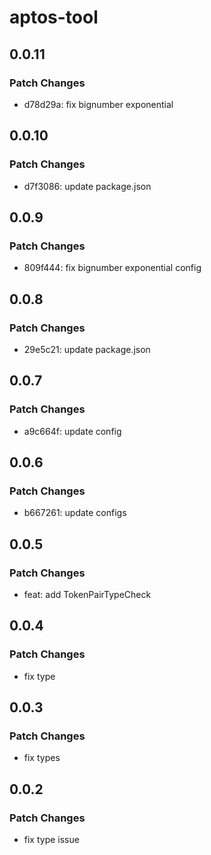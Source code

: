 # aptos-tool

## 0.0.11

### Patch Changes

- d78d29a: fix bignumber exponential

## 0.0.10

### Patch Changes

- d7f3086: update package.json

## 0.0.9

### Patch Changes

- 809f444: fix bignumber exponential config

## 0.0.8

### Patch Changes

- 29e5c21: update package.json

## 0.0.7

### Patch Changes

- a9c664f: update config

## 0.0.6

### Patch Changes

- b667261: update configs

## 0.0.5

### Patch Changes

- feat: add TokenPairTypeCheck

## 0.0.4

### Patch Changes

- fix type

## 0.0.3

### Patch Changes

- fix types

## 0.0.2

### Patch Changes

- fix type issue
